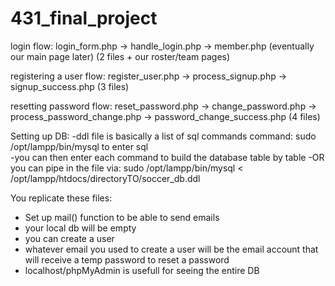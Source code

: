 # 431_final_project

login flow: login_form.php -> handle_login.php -> member.php (eventually our main page later) (2 files + our roster/team pages)

registering a user flow: register_user.php -> process_signup.php -> signup_success.php (3 files)

resetting password flow: reset_password.php -> change_password.php -> process_password_change.php -> password_change_success.php (4 files)


Setting up DB:
-ddl file is basically a list of sql commands
  command: sudo /opt/lampp/bin/mysql to enter sql   
            -you can then enter each command to build the database table by table 
            -OR you can pipe in the file via: sudo /opt/lampp/bin/mysql < /opt/lampp/htdocs/directoryTO/soccer_db.ddl

You replicate these files:
  - Set up mail() function to be able to send emails
  - your local db will be empty
  - you can create a user
  - whatever email you used to create a user will be the email account that will receive a temp password to reset a password
  - localhost/phpMyAdmin is usefull for seeing the entire DB
          

